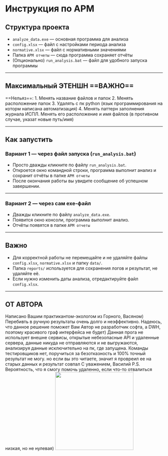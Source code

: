 # Инструкция по АРМ

## Структура проекта

- `analyze_data.exe` — основная программа для анализа
- `config.xlsx` — файл с настройками периода анализа
- `normative.xlsx` — файл с нормативными значениями
- Папка `АРМ отчеты` — сюда программа сохраняет отчёты
- (Опционально) `run_analysis.bat` — файл для удобного запуска программы

---

## Максимальный ЭТЕНШН  ==ВАЖНО==
==Нельяз==:
    1. Менять название файлов и папок
    2. Менять расположение папок
    3. Удалять с пк python (язык программирования на которм написана автоматизация)
    4. Менять паттерн заполнения журнала ИСПЛ. Менять его расположение и имя файлов (в противном случае, указат новые путь/имя)

---

## Как запустить

### Вариант 1 — через файл запуска (`run_analysis.bat`)

- Просто дважды кликните по файлу `run_analysis.bat`.
- Откроется окно командной строки, программа выполнит анализ и сохранит отчёты в папке `АРМ отчеты`
- После окончания работы вы увидите сообщение об успешном завершении.

---

### Вариант 2 — через сам exe-файл

- Дважды кликните по файлу `analyze_data.exe`.
- Появится окно консоли, программа выполнит анализ.
- Отчёты появятся в папке `АРМ отчеты`

---

## Важно

- Для корректной работы не перемещайте и не удаляйте файлы `config.xlsx`, `normative.xlsx` и папку `data/`.
- Папка `reports/` используется для сохранения логов и результат, не удаляйте её.
- Если нужно изменить даты анализа, отредактируйте файл `config.xlsx`.

---

## ОТ АВТОРА
Написано Вашим практикантом-экологом из Горного, Васяном)
Перебивть в ручную результаты очень долго и неэффективно. Надеюсь, что данное решение поможет Вам
Автор не разработчик софта, а DWH, поэтому красивого граф интерфейса не будет)
Данная прога не использует внешне сервисы, открытые небезопасные API и удаленные сервера, данные никуда не отправляются и не выгружаются, анализируя данные исключительно на пк, где запущена. Команды тестировщиков нет, поручиться за безотказность и 100% точный результат не могу. но если вы это читаете, значит я провреил ее на старых данных и результат совпал
С уважением,
Василий
P.S. Вероятность, что я смогу помочь удаленно, если что-то отвалиться низкая, но не нулевая) 
<img src='https://github.com/user-attachments/assets/c4d9bca5-ae13-44be-9015-ec0323005611' width="250" height="250">

